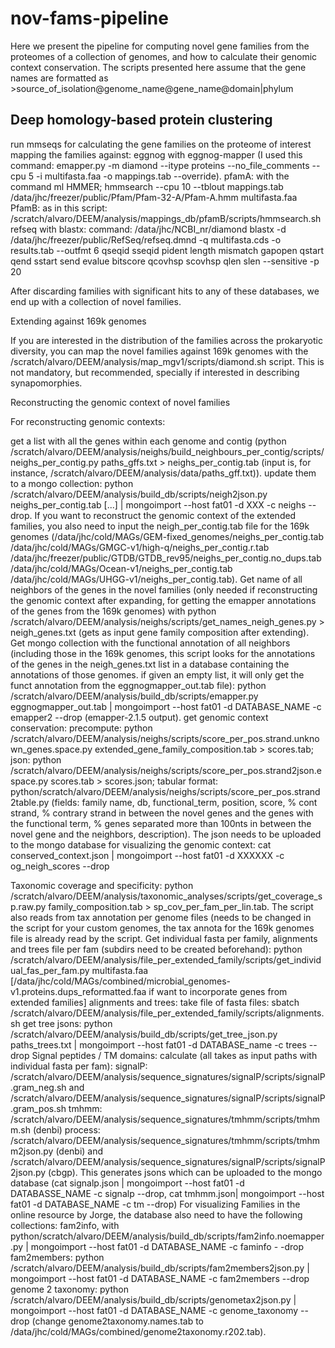 # nov-fams-pipeline

Here we present the pipeline for computing novel gene families from the proteomes of a collection of genomes, and how to calculate their genomic context conservation. The scripts presented here assume that the gene names are formatted as >source_of_isolation@genome_name@gene_name@domain|phylum 

## Deep homology-based protein clustering

run mmseqs for calculating the gene families on the proteome of interest
mapping the families against:
eggnog with eggnog-mapper (I used this command: emapper.py -m diamond --itype proteins --no_file_comments --cpu 5 -i multifasta.faa -o mappings.tab --override). 
pfamA: with the command ml HMMER; hmmsearch --cpu 10 --tblout mappings.tab /data/jhc/freezer/public/Pfam/Pfam-32-A/Pfam-A.hmm multifasta.faa
PfamB: as in this script: /scratch/alvaro/DEEM/analysis/mappings_db/pfamB/scripts/hmmsearch.sh
refseq with blastx: command: /data/jhc/NCBI_nr/diamond blastx -d /data/jhc/freezer/public/RefSeq/refseq.dmnd -q multifasta.cds -o results.tab --outfmt 6 qseqid sseqid pident length mismatch gapopen qstart qend sstart send evalue bitscore qcovhsp scovhsp qlen slen --sensitive -p 20

After discarding families with significant hits to any of these databases, we end up with a collection of novel families. 

Extending against 169k genomes 

If you are interested in the distribution of the families across the prokaryotic diversity, you can map the novel families against 169k genomes with the /scratch/alvaro/DEEM/analysis/map_mgv1/scripts/diamond.sh script. This is not mandatory, but recommended, specially if interested in describing synapomorphies.  

Reconstructing the genomic context of novel families 

For reconstructing genomic contexts: 

get a list with all the genes within each genome and contig (python /scratch/alvaro/DEEM/analysis/neighs/build_neighbours_per_contig/scripts/neighs_per_contig.py paths_gffs.txt > neighs_per_contig.tab  (input is, for instance,  /scratch/alvaro/DEEM/analysis/data/paths_gff.txt)).
update them to a mongo collection: python /scratch/alvaro/DEEM/analysis/build_db/scripts/neigh2json.py neighs_per_contig.tab [...] | mongoimport --host fat01 -d XXX -c neighs --drop. If you want to reconstruct the genomic context of the extended families, you also need to input the neigh_per_contig.tab file for the 169k genomes (/data/jhc/cold/MAGs/GEM-fixed_genomes/neighs_per_contig.tab /data/jhc/cold/MAGs/GMGC-v1/high-q/neighs_per_contig.r.tab /data/jhc/freezer/public/GTDB/GTDB_rev95/neighs_per_contig.no_dups.tab /data/jhc/cold/MAGs/Ocean-v1/neighs_per_contig.tab /data/jhc/cold/MAGs/UHGG-v1/neighs_per_contig.tab). 
Get name of all neighbors of the genes in the novel families (only needed if reconstructing the genomic context after expanding, for getting the emapper annotations of the genes from the 169k genomes) with python  /scratch/alvaro/DEEM/analysis/neighs/scripts/get_names_neigh_genes.py > neigh_genes.txt (gets as input gene family composition after extending). 
Get mongo collection with the functional annotation of all neighbors (including those in the 169k genomes, this script looks for the annotations of the genes in the neigh_genes.txt list in a database containing the annotations of those genomes. if given an empty list, it will only get the funct annotation from the eggnogmapper_out.tab file): python /scratch/alvaro/DEEM/analysis/build_db/scripts/emapper.py eggnogmapper_out.tab | mongoimport --host fat01 -d DATABASE_NAME -c emapper2 --drop (emapper-2.1.5 output). 
get genomic context conservation:
precompute: python  /scratch/alvaro/DEEM/analysis/neighs/scripts/score_per_pos.strand.unknown_genes.space.py extended_gene_family_composition.tab > scores.tab; 
json: python /scratch/alvaro/DEEM/analysis/neighs/scripts/score_per_pos.strand2json.espace.py scores.tab > scores.json;
tabular format: python/scratch/alvaro/DEEM/analysis/neighs/scripts/score_per_pos.strand2table.py (fields: family name, db, functional_term, position, score, % cont strand, % contrary strand in between the novel genes and the genes with the functional term, % genes separated more than 100nts in between the novel gene and the neighbors, description).
 The json needs to be uploaded to the mongo database for visualizing the genomic context: cat conserved_context.json | mongoimport --host fat01 -d XXXXXX -c og_neigh_scores --drop

Taxonomic coverage and specificity: python /scratch/alvaro/DEEM/analysis/taxonomic_analyses/scripts/get_coverage_sp.raw.py family_composition.tab > sp_cov_per_fam_per_lin.tab. The script also reads from tax annotation per genome files (needs to be changed in the script for your custom genomes, the tax annota for the 169k genomes file is already read by the script. 
Get individual fasta per family, alignments and trees
file per fam (subdirs need to be created beforehand): python  /scratch/alvaro/DEEM/analysis/file_per_extended_family/scripts/get_individual_fas_per_fam.py multifasta.faa [/data/jhc/cold/MAGs/combined/microbial_genomes-v1.proteins.dups_reformatted.faa if want to incorporate genes from extended families]
alignments and trees: take file of fasta files: sbatch /scratch/alvaro/DEEM/analysis/file_per_extended_family/scripts/alignments.sh
get tree jsons: python /scratch/alvaro/DEEM/analysis/build_db/scripts/get_tree_json.py paths_trees.txt | mongoimport --host fat01 -d DATABASE_name -c trees --drop
Signal peptides / TM domains: 
calculate (all takes as input paths with individual fasta per fam): signalP: 
/scratch/alvaro/DEEM/analysis/sequence_signatures/signalP/scripts/signalP.gram_neg.sh and /scratch/alvaro/DEEM/analysis/sequence_signatures/signalP/scripts/signalP.gram_pos.sh
tmhmm:   /scratch/alvaro/DEEM/analysis/sequence_signatures/tmhmm/scripts/tmhmm.sh (denbi)
process:  /scratch/alvaro/DEEM/analysis/sequence_signatures/tmhmm/scripts/tmhmm2json.py (denbi) and /scratch/alvaro/DEEM/analysis/sequence_signatures/signalP/scripts/signalP2json.py (cbgp). This generates jsons which can be uploaded to the mongo database (cat signalp.json | mongoimport --host fat01 -d DATABASSE_NAME -c signalp --drop, cat tmhmm.json| mongoimport --host fat01 -d DATABASE_NAME -c tm --drop)
For visualizing Families in the online resource by Jorge, the database also need to have the following collections: 
fam2info, with python/scratch/alvaro/DEEM/analysis/build_db/scripts/fam2info.noemapper.py |   mongoimport --host fat01 -d DATABASE_NAME -c faminfo - -drop
fam2members: python /scratch/alvaro/DEEM/analysis/build_db/scripts/fam2members2json.py |  mongoimport --host fat01 -d DATABASE_NAME -c fam2members --drop
genome 2 taxonomy: python /scratch/alvaro/DEEM/analysis/build_db/scripts/genometax2json.py |  mongoimport --host fat01 -d DATABASE_NAME -c genome_taxonomy --drop (change genome2taxonomy.names.tab to /data/jhc/cold/MAGs/combined/genome2taxonomy.r202.tab). 

